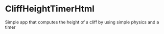 # CliffHeightTimerHtml
Simple app that computes the height of a cliff by using simple physics and a timer
